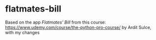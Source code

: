 # flatmates-bill

Based on the app _Flatmates' Bill_ from this course: https://www.udemy.com/course/the-python-pro-course/ by Ardit Sulce, with my changes

